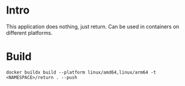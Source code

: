 # Intro

This application does nothing, just return.
Can be used in containers on different platforms.

# Build
```
docker buildx build --platform linux/amd64,linux/arm64 -t <NAMESPACE>/return . --push
```
